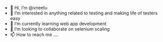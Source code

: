 - 👋 Hi, I’m @vneetu
- 👀 I’m interested in anything related to testing and making life of testers easy
- 🌱 I’m currently learning web app development
- 💞️ I’m looking to collaborate on selenium scaling
- 📫 How to reach me ....

<!---
vneetu/vneetu is a ✨ special ✨ repository because its `README.md` (this file) appears on your GitHub profile.
You can click the Preview link to take a look at your changes.
--->
